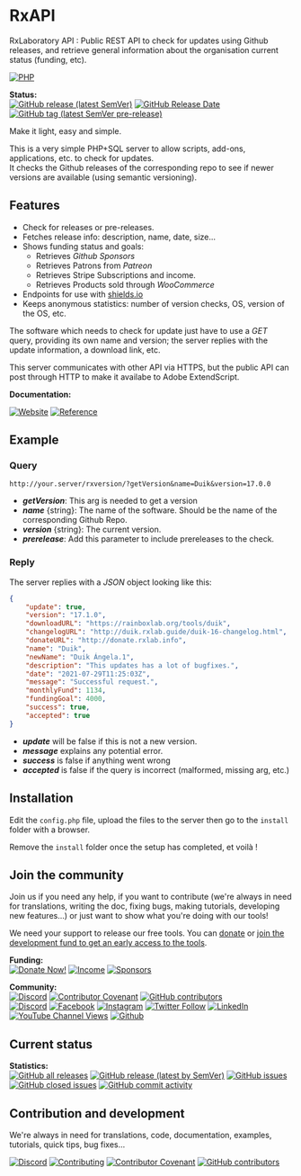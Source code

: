 # RxAPI
RxLaboratory API : Public REST API to check for updates using Github releases, and retrieve general information about the organisation current status (funding, etc).

[![PHP](https://img.shields.io/badge/Web-PHP-informational?color=lightgrey&logo=php)](#)

<!-- status -->
**Status:**  
[![GitHub release (latest SemVer)](https://img.shields.io/github/v/release/RxLaboratory/RxAPI?color=brightgreen)](https://github.com/RxLaboratory/RxAPI/releases) [![GitHub Release Date](https://img.shields.io/github/release-date/RxLaboratory/RxAPI)](https://github.com/RxLaboratory/RxAPI/releases) [![GitHub tag (latest SemVer pre-release)](https://img.shields.io/github/v/tag/RxLaboratory/RxAPI?include_prereleases&label=testing)](https://github.com/RxLaboratory/RxAPI/tags)
<!-- end:status -->

Make it light, easy and simple.

This is a very simple PHP+SQL server to allow scripts, add-ons, applications, etc. to check for updates.  
It checks the Github releases of the corresponding repo to see if newer versions are available (using semantic versioning).

## Features

- Check for releases or pre-releases.
- Fetches release info: description, name, date, size...
- Shows funding status and goals:
    - Retrieves *Github Sponsors*
    - Retrieves Patrons from *Patreon*
    - Retrieves Stripe Subscriptions and income.
    - Retrieves Products sold through *WooCommerce*
- Endpoints for use with [shields.io](https://shields.io)
- Keeps anonymous statistics: number of version checks, OS, version of the OS, etc.

The software which needs to check for update just have to use a *GET* query, providing its own name and version; the server replies with the update information, a download link, etc.

This server communicates with other API via HTTPS, but the public API can post through HTTP to make it availabe to Adobe ExtendScript.

**Documentation:**

[![Website](https://img.shields.io/badge/website-RxLab-informational)](http://rxlaboratory.org) [![Reference](https://img.shields.io/badge/reference-rxapi.rxlab.io-informational)](http://rxapi.rxlab.io)

## Example

### Query

`http://your.server/rxversion/?getVersion&name=Duik&version=17.0.0`

- ***getVersion***: This arg is needed to get a version
- ***name*** {string}: The name of the software. Should be the name of the corresponding Github Repo.
- ***version*** {string}: The current version.
- ***prerelease***: Add this parameter to include prereleases to the check.

### Reply

The server replies with a *JSON* object looking like this:

```json
{
    "update": true,
    "version": "17.1.0",
    "downloadURL": "https://rainboxlab.org/tools/duik",
    "changelogURL": "http://duik.rxlab.guide/duik-16-changelog.html",
    "donateURL": "http://donate.rxlab.info",
    "name": "Duik",
    "newName": "Duik Ángela.1",
    "description": "This updates has a lot of bugfixes.",
    "date": "2021-07-29T11:25:03Z",
    "message": "Successful request.",
    "monthlyFund": 1134,
    "fundingGoal": 4000,
    "success": true,
    "accepted": true
}
```

- ***update*** will be false if this is not a new version.
- ***message*** explains any potential error.
- ***success*** is false if anything went wrong
- ***accepted*** is false if the query is incorrect (malformed, missing arg, etc.)

## Installation

Edit the `config.php` file, upload the files to the server then go to the `install` folder with a browser.

Remove the `install` folder once the setup has completed, et voilà !

<!-- join -->
## Join the community

Join us if you need any help, if you want to contribute (we're always in need for translations, writing the doc, fixing bugs, making tutorials, developing new features...) or just want to show what you're doing with our tools!

We need your support to release our free tools. You can [donate](donate.rxlab.info) or [join the development fund to get an early access to the tools](https://rxlaboratory.org/early-access/).

**Funding:**  
[![Donate Now!](https://img.shields.io/badge/donate%20now!-donate.rxlab.info-blue?logo=heart)](http://donate.rxlab.info) [![Income](https://img.shields.io/endpoint?url=https%3A%2F%2Fversion.rxlab.io%2Fshields%2F%3FmonthlyIncome)](http://donate.rxlab.info) [![Sponsors](https://img.shields.io/endpoint?url=https%3A%2F%2Fversion.rxlab.io%2Fshields%2F%3FnumBackers)](http://donate.rxlab.info)  

**Community:**  
[![Discord](https://img.shields.io/discord/480782642825134100)](http://chat.rxlab.info) [![Contributor Covenant](https://img.shields.io/badge/contributor%20covenant-2.1-4baaaa.svg)](CODE_OF_CONDUCT.md) [![GitHub contributors](https://img.shields.io/github/contributors-anon/RxLaboratory/RxAPI)](https://github.com/RxLaboratory/RxAPI/graphs/contributors)  
[![Discord](https://img.shields.io/discord/480782642825134100?logo=discord&style=social&label=Discord)](http://chat.rxlab.info)
[![Facebook](https://img.shields.io/badge/Facebook-1877F2?logo=facebook&style=social)](https://www.facebook.com/rxlaboratory) [![Instagram](https://img.shields.io/badge/Instagram-E4405F?logo=instagram&style=social)](https://www.instagram.com/rxlaboratory/) [![Twitter Follow](https://img.shields.io/twitter/follow/RxLaboratory?label=Twitter&style=social)](https://www.twitter.com/rxlaboratory/) [![LinkedIn](https://img.shields.io/badge/LinkedIn-0077B5?logo=linkedin&style=social)](https://www.linkedin.com/company/RxLaboratory/) [![YouTube Channel Views](https://img.shields.io/youtube/channel/views/UC64qGypBbyM-ia-yf0nFSTg?label=Youtube)](https://www.youtube.com/channel/UC64qGypBbyM-ia-yf0nFSTg) [![Github](https://img.shields.io/github/stars/RxLaboratory?style=social&label=Github)](https://github.com/RxLaboratory)
<!-- end:join -->

## Current status

<!-- statistics -->
**Statistics:**  
[![GitHub all releases](https://img.shields.io/github/downloads/RxLaboratory/RxAPI/total)](https://github.com/RxLaboratory/RxAPI/releases) [![GitHub release (latest by SemVer)](https://img.shields.io/github/downloads/RxLaboratory/RxAPI/latest/total?sort=semver)](https://github.com/RxLaboratory/RxAPI/releases) [![GitHub issues](https://img.shields.io/github/issues-raw/RxLaboratory/RxAPI)](https://github.com/RxLaboratory/RxAPI/issues) [![GitHub closed issues](https://img.shields.io/github/issues-closed-raw/RxLaboratory/RxAPI?color=lightgrey)](https://github.com/RxLaboratory/RxAPI/issues?q=is%3Aissue+is%3Aclosed) [![GitHub commit activity](https://img.shields.io/github/commit-activity/m/RxLaboratory/RxAPI)](https://github.com/RxLaboratory/RxAPI/graphs/commit-activity)<!-- end:statistics -->

<!-- contribution -->
## Contribution and development

We're always in need for translations, code, documentation, examples, tutorials, quick tips, bug fixes...

[![Discord](https://img.shields.io/discord/480782642825134100)](http://chat.rxlab.info) [![Contributing](https://img.shields.io/badge/contributing%20guide-docs.rxlab.io-informational.svg)](http://docs.rxlab.io) [![Contributor Covenant](https://img.shields.io/badge/contributor%20covenant-2.1-4baaaa.svg)](CODE_OF_CONDUCT.md) [![GitHub contributors](https://img.shields.io/github/contributors-anon/RxLaboratory/RxAPI)](https://github.com/RxLaboratory/RxAPI/graphs/contributors)
<!-- end:contribution -->
